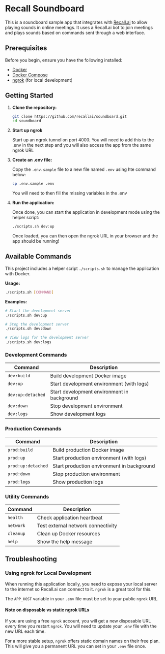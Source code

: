 # Recall Soundboard

This is a soundboard sample app that integrates with [Recall.ai](https://recall.ai) to allow playing sounds in online meetings. It uses a Recall.ai bot to join meetings and plays sounds based on commands sent through a web interface.

## Prerequisites

Before you begin, ensure you have the following installed:

- [Docker](https://docs.docker.com/get-docker/)
- [Docker Compose](https://docs.docker.com/compose/install/)
- [ngrok](https://ngrok.com/download) (for local development)

## Getting Started

1.  **Clone the repository:**

    ```bash
    git clone https://github.com/recallai/soundboard.git
    cd soundboard
    ```

2.  **Start up ngrok**

    Start up an ngrok tunnel on port 4000. You will need to add this to the .env in the next step and you will also access the app from the same ngrok URL

3.  **Create an .env file:**

    Copy the `.env.sample` file to a new file named `.env` using hte command below:

    ```bash
    cp .env.sample .env
    ```

    You will need to then fill the missing variables in the .env

4.  **Run the application:**

    Once done, you can start the application in development mode using the helper script:

    ```bash
    ./scripts.sh dev:up
    ```

    Once loaded, you can then open the ngrok URL in your browser and the app should be running!

## Available Commands

This project includes a helper script `./scripts.sh` to manage the application with Docker.

**Usage:**

```bash
./scripts.sh [COMMAND]
```

**Examples:**

```bash
# Start the development server
./scripts.sh dev:up

# Stop the development server
./scripts.sh dev:down

# View logs for the development server
./scripts.sh dev:logs
```

### Development Commands

| Command           | Description                                 |
| ----------------- | ------------------------------------------- |
| `dev:build`       | Build development Docker image              |
| `dev:up`          | Start development environment (with logs)   |
| `dev:up:detached` | Start development environment in background |
| `dev:down`        | Stop development environment                |
| `dev:logs`        | Show development logs                       |

### Production Commands

| Command            | Description                                |
| ------------------ | ------------------------------------------ |
| `prod:build`       | Build production Docker image              |
| `prod:up`          | Start production environment (with logs)   |
| `prod:up:detached` | Start production environment in background |
| `prod:down`        | Stop production environment                |
| `prod:logs`        | Show production logs                       |

### Utility Commands

| Command   | Description                        |
| --------- | ---------------------------------- |
| `health`  | Check application heartbeat        |
| `network` | Test external network connectivity |
| `cleanup` | Clean up Docker resources          |
| `help`    | Show the help message              |

## Troubleshooting

### Using ngrok for Local Development

When running this application locally, you need to expose your local server to the internet so Recall.ai can connect to it. `ngrok` is a great tool for this.

The `APP_HOST` variable in your `.env` file must be set to your public `ngrok` URL.

#### Note on disposable vs static ngrok URLs

If you are using a free `ngrok` account, you will get a new disposable URL every time you restart `ngrok`. You will need to update your `.env` file with the new URL each time.

For a more stable setup, `ngrok` offers static domain names on their free plan. This will give you a permanent URL you can set in your `.env` file once.
